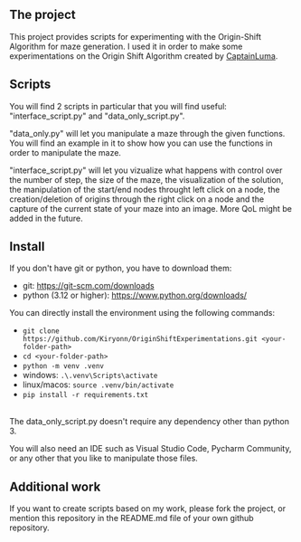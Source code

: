## The project
This project provides scripts for experimenting with the Origin-Shift Algorithm for maze generation.
I used it in order to make some experimentations on the Origin Shift Algorithm created by [CaptainLuma](https://github.com/CaptainLuma/).


## Scripts
You will find 2 scripts in particular that you will find useful: "interface_script.py" and "data_only_script.py".

"data_only.py" will let you manipulate a maze through the given functions. You will find an example in it to show how you can use the functions in order to manipulate the maze.

"interface_script.py" will let you vizualize what happens with control over the number of step, the size of the maze, the visualization of the solution, the manipulation of the start/end nodes throught left click on a node, the creation/deletion of origins through the right click on a node and the capture of the current state of your maze into an image. More QoL might be added in the future.


## Install
If you don't have git or python, you have to download them:
- git: https://git-scm.com/downloads
- python (3.12 or higher): https://www.python.org/downloads/

You can directly install the environment using the following commands:
- `git clone https://github.com/Kiryonn/OriginShiftExperimentations.git <your-folder-path>`
- `cd <your-folder-path>`
- `python -m venv .venv`
- windows: `.\.venv\Scripts\activate`
- linux/macos: `source .venv/bin/activate`
- `pip install -r requirements.txt`


<br>
The data_only_script.py doesn't require any dependency other than python 3.

You will also need an IDE such as Visual Studio Code, Pycharm Community, or any other that you like to manipulate those files.

## Additional work
If you want to create scripts based on my work, please fork the project, or mention this repository in the README.md file of your own github repository.
